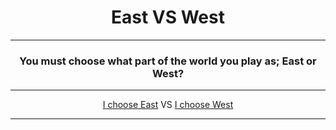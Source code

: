 <h1 style="text-align: center;">East VS West</h1>

<hr>

<h3 style="text-align: center;">You must choose what part of the world you play as; East or West?</h3>

<hr>

<div style="text-align: center;">

<a style="text-align: center;" href="">I choose East</a>
VS
<a style="text-align: center;" href="">I choose West</a>
  
</div>

<hr>
